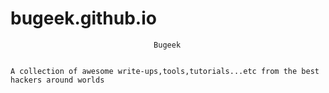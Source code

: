 # bugeek.github.io

                                    Bugeek


    A collection of awesome write-ups,tools,tutorials...etc from the best hackers around worlds
